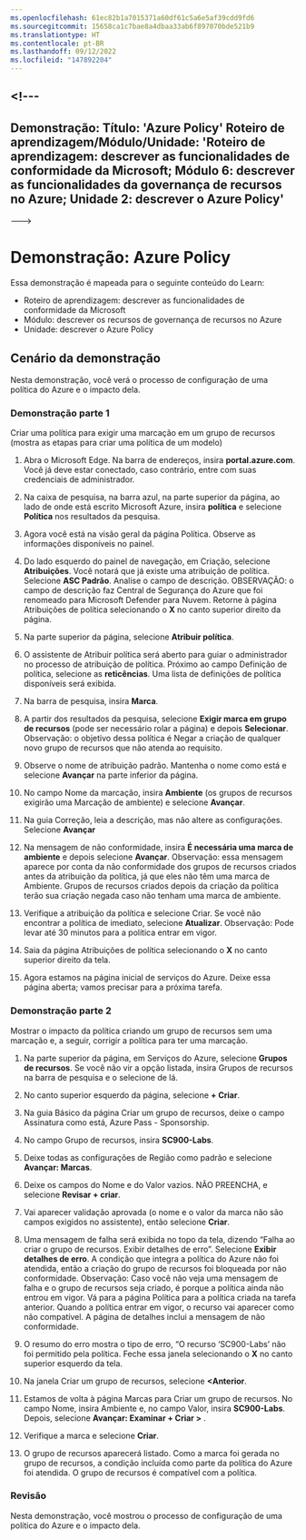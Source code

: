 ```yaml
---
ms.openlocfilehash: 61ec82b1a7015371a60df61c5a6e5af39cdd9fd6
ms.sourcegitcommit: 15658ca1c7bae8a4dbaa33ab6f897070bde521b9
ms.translationtype: HT
ms.contentlocale: pt-BR
ms.lasthandoff: 09/12/2022
ms.locfileid: "147892204"
---
```

<a name="---"></a><!---
---
Demonstração: Título: 'Azure Policy' Roteiro de aprendizagem/Módulo/Unidade: 'Roteiro de aprendizagem: descrever as funcionalidades de conformidade da Microsoft; Módulo 6: descrever as funcionalidades da governança de recursos no Azure; Unidade 2: descrever o Azure Policy'
---
--->

# <a name="demo-azure-policy"></a>Demonstração: Azure Policy

Essa demonstração é mapeada para o seguinte conteúdo do Learn:

- Roteiro de aprendizagem: descrever as funcionalidades de conformidade da Microsoft
- Módulo: descrever os recursos de governança de recursos no Azure
- Unidade: descrever o Azure Policy

## <a name="demo-scenario"></a>Cenário da demonstração

Nesta demonstração, você verá o processo de configuração de uma política do Azure e o impacto dela.

### <a name="demo-part-1"></a>Demonstração parte 1

Criar uma política para exigir uma marcação em um grupo de recursos (mostra as etapas para criar uma política de um modelo)

1. Abra o Microsoft Edge. Na barra de endereços, insira **portal.azure.com**.  Você já deve estar conectado, caso contrário, entre com suas credenciais de administrador.

1. Na caixa de pesquisa, na barra azul, na parte superior da página, ao lado de onde está escrito Microsoft Azure, insira **política** e selecione **Política** nos resultados da pesquisa.

1. Agora você está na visão geral da página Política. Observe as informações disponíveis no painel.

1. Do lado esquerdo do painel de navegação, em Criação, selecione **Atribuições**.  Você notará que já existe uma atribuição de política. Selecione **ASC Padrão**.  Analise o campo de descrição. OBSERVAÇÃO: o campo de descrição faz Central de Segurança do Azure que foi renomeado para Microsoft Defender para Nuvem.  Retorne à página Atribuições de política selecionando o **X** no canto superior direito da página.

1. Na parte superior da página, selecione **Atribuir política**.

1. O assistente de Atribuir política será aberto para guiar o administrador no processo de atribuição de política.  Próximo ao campo Definição de política, selecione as **reticências**.  Uma lista de definições de política disponíveis será exibida.  

1. Na barra de pesquisa, insira **Marca**.

1. A partir dos resultados da pesquisa, selecione **Exigir marca em grupo de recursos** (pode ser necessário rolar a página) e depois **Selecionar**.  Observação: o objetivo dessa política é Negar a criação de qualquer novo grupo de recursos que não atenda ao requisito.  

1. Observe o nome de atribuição padrão.  Mantenha o nome como está e selecione **Avançar** na parte inferior da página.

1. No campo Nome da marcação, insira **Ambiente** (os grupos de recursos exigirão uma Marcação de ambiente) e selecione **Avançar**.  

1. Na guia Correção, leia a descrição, mas não altere as configurações. Selecione **Avançar**

1. Na mensagem de não conformidade, insira **É necessária uma marca de ambiente** e depois selecione **Avançar**. Observação: essa mensagem aparece por conta da não conformidade dos grupos de recursos criados antes da atribuição da política, já que eles não têm uma marca de Ambiente.  Grupos de recursos criados depois da criação da política terão sua criação negada caso não tenham uma marca de ambiente.

1. Verifique a atribuição da política e selecione Criar.  Se você não encontrar a política de imediato, selecione **Atualizar**. Observação: Pode levar até 30 minutos para a política entrar em vigor.

1. Saia da página Atribuições de política selecionando o **X** no canto superior direito da tela.

1. Agora estamos na página inicial de serviços do Azure.  Deixe essa página aberta; vamos precisar para a próxima tarefa.

### <a name="demo-part-2"></a>Demonstração parte 2

Mostrar o impacto da política criando um grupo de recursos sem uma marcação e, a seguir, corrigir a política para ter uma marcação.

1. Na parte superior da página, em Serviços do Azure, selecione **Grupos de recursos**. Se você não vir a opção listada, insira Grupos de recursos na barra de pesquisa e o selecione de lá.

1. No canto superior esquerdo da página, selecione **+ Criar**.

1. Na guia Básico da página Criar um grupo de recursos, deixe o campo Assinatura como está, Azure Pass - Sponsorship.

1. No campo Grupo de recursos, insira **SC900-Labs**.

1. Deixe todas as configurações de Região como padrão e selecione **Avançar: Marcas**.

1. Deixe os campos do Nome e do Valor vazios.  NÃO PREENCHA, e selecione **Revisar + criar**.

1. Vai aparecer validação aprovada (o nome e o valor da marca não são campos exigidos no assistente), então selecione **Criar**.

1. Uma mensagem de falha será exibida no topo da tela, dizendo “Falha ao criar o grupo de recursos. Exibir detalhes de erro”.  Selecione **Exibir detalhes de erro**. A condição que integra a política do Azure não foi atendida, então a criação do grupo de recursos foi bloqueada por não conformidade. Observação: Caso você não veja uma mensagem de falha e o grupo de recursos seja criado, é porque a política ainda não entrou em vigor.  Vá para a página Política para a política criada na tarefa anterior. Quando a política entrar em vigor, o recurso vai aparecer como não compatível.  A página de detalhes inclui a mensagem de não conformidade.

1. O resumo do erro mostra o tipo de erro, “O recurso ‘SC900-Labs’ não foi permitido pela política.  Feche essa janela selecionando o **X** no canto superior esquerdo da tela.

1. Na janela Criar um grupo de recursos, selecione **<Anterior**.

1. Estamos de volta à página Marcas para Criar um grupo de recursos.  No campo Nome, insira Ambiente e, no campo Valor, insira **SC900-Labs**. Depois, selecione **Avançar: Examinar + Criar >** .

1. Verifique a marca e selecione **Criar**.

1. O grupo de recursos aparecerá listado.  Como a marca foi gerada no grupo de recursos, a condição incluída como parte da política do Azure foi atendida.  O grupo de recursos é compatível com a política.

### <a name="review"></a>Revisão

Nesta demonstração, você mostrou o processo de configuração de uma política do Azure e o impacto dela.
